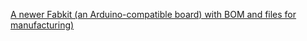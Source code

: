 [A newer Fabkit (an Arduino-compatible board) with BOM and files for
manufacturing)](projects/fabkit-0.4.html)
